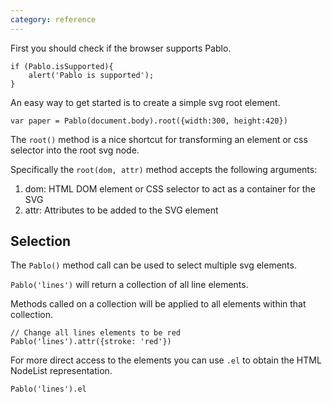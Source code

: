 ```yaml
---
category: reference
---
```

   
First you should check if the browser supports Pablo.

    if (Pablo.isSupported){
        alert('Pablo is supported');
    }

An easy way to get started is to create a simple svg root element.

    var paper = Pablo(document.body).root({width:300, height:420})

The `root()` method is a nice shortcut for transforming an element or css 
selector into the root svg node.

Specifically the `root(dom, attr)` method accepts the following arguments:

1. dom: HTML DOM element or CSS selector to act as a container for the SVG
2. attr: Attributes to be added to the SVG element

Selection
---------

The `Pablo()` method call can be used to select multiple svg elements.

`Pablo('lines')` will return a collection of all line elements.

Methods called on a collection will be applied to all elements within that 
collection.

    // Change all lines elements to be red
    Pablo('lines').attr({stroke: 'red'})

For more direct access to the elements you can use `.el` to obtain the 
HTML NodeList representation.

    Pablo('lines').el